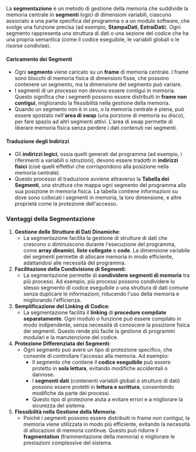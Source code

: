 La **segmentazione** è un metodo di gestione della memoria che suddivide la memoria centrale in **segmenti** logici di dimensioni variabili, ciascuno associato a una parte specifica del programma o a un modulo software, che svolge una funzione precisa (ad esempio, **StampaDati**, **EstraiDati**). Ogni segmento rappresenta una struttura di dati o una sezione del codice che ha una propria semantica (come il codice eseguibile, le variabili globali o le risorse condivise).
#### Caricamento dei Segmenti
- Ogni **segmento** viene caricato su un **frame** di memoria centrale. I frame sono blocchi di memoria fisica di dimensioni fisse, che possono contenere un segmento, ma la dimensione del segmento può variare.
- I segmenti di un processo non devono essere contigui in memoria. Questo significa che i segmenti possono essere distribuiti in **frame non contigui**, migliorando la flessibilità nella gestione della memoria.
- Quando un segmento non è in uso, o la memoria centrale è piena, può essere spostato nell'**area di swap** (una porzione di memoria su disco), per fare spazio ad altri segmenti attivi. L'area di swap permette di liberare memoria fisica senza perdere i dati contenuti nei segmenti.
#### Traduzione degli Indirizzi
- Gli **indirizzi logici**, ossia quelli generati dal programma (ad esempio, i riferimenti a variabili o istruzioni), devono essere tradotti in **indirizzi fisici** (cioè quelli effettivi che corrispondono alla posizione nella memoria centrale).
- Questo processo di traduzione avviene attraverso la **Tabella dei Segmenti**, una struttura che mappa ogni segmento del programma alla sua posizione in memoria fisica. La tabella contiene informazioni su dove sono collocati i segmenti in memoria, la loro dimensione, e altre proprietà come la protezione dell'accesso.
### Vantaggi della Segmentazione
1. **Gestione delle Strutture di Dati Dinamiche**:
    - La segmentazione facilita la gestione di strutture di dati che crescono o diminuiscono durante l'esecuzione del programma, come **array dinamici**, **liste collegate** e **code**. La dimensione variabile dei segmenti permette di allocare memoria in modo efficiente, adattandosi alle necessità del programma.
2. **Facilitazione della Condivisione di Segmenti**:
    - La segmentazione permette di **condividere segmenti di memoria** tra più processi. Ad esempio, più processi possono condividere lo stesso segmento di codice eseguibile o una struttura di dati comune senza duplicare le informazioni, riducendo l'uso della memoria e migliorando l'efficienza.
3. **Semplificazione del Linking di Codice**:
    - La segmentazione facilita il **linking** di **procedure compilate separatamente**. Ogni modulo o funzione può essere compilato in modo indipendente, senza necessità di conoscere la posizione fisica dei segmenti. Questo rende più facile la gestione di programmi modulari e la manutenzione del codice.
4. **Protezione Differenziata dei Segmenti**:
    - Ogni segmento può avere un tipo di protezione specifico, che consente di controllare l'accesso alla memoria. Ad esempio:
        - Il segmento che contiene il **codice eseguibile** può essere protetto in **sola lettura**, evitando modifiche accidentali o dannose.
        - I **segmenti dati** (contenenti variabili globali o strutture di dati) possono essere protetti in **lettura e scrittura**, consentendo modifiche da parte dei processi.
        - Questo tipo di protezione aiuta a evitare errori e a migliorare la sicurezza del sistema.
5. **Flessibilità nella Gestione della Memoria**:
    - Poiché i segmenti possono essere distribuiti in frame non contigui, la memoria viene utilizzata in modo più efficiente, evitando la necessità di allocazioni di memoria continue. Questo può ridurre il **fragmentation** (frammentazione della memoria) e migliorare le prestazioni complessive del sistema.